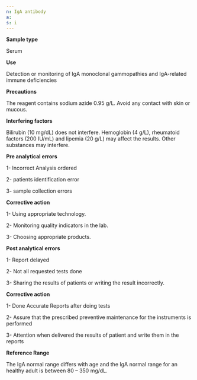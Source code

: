 ```yaml
---
n: IgA antibody
a: 
s: i
---
```



__Sample type__ 

Serum 

__Use__ 

Detection or monitoring of IgA monoclonal gammopathies and IgA-related immune deficiencies


__Precautions__

The reagent contains sodium azide 0.95 g/L. Avoid any contact with skin or mucous.

__Interfering factors__ 

Bilirubin (10 mg/dL) does not interfere. Hemoglobin (4 g/L), rheumatoid factors (200 IU/mL) and lipemia (20 g/L) may affect the results. Other substances may interfere. 

__Pre analytical errors__ 

1- Incorrect Analysis ordered 

2- patients identification error

3- sample collection errors 

__Corrective action__ 

1- Using appropriate technology.

2- Monitoring quality indicators in the lab.

3- Choosing appropriate products.

__Post analytical errors__ 

1- Report delayed 

2- Not all requested tests done 

3- Sharing the results of patients or writing the result incorrectly.

__Corrective action__ 

1- Done Accurate Reports after doing tests 

2- Assure that the prescribed preventive maintenance for the instruments is performed 

3- Attention when delivered the results  of patient and write them in the reports


__Reference Range__ 

The IgA normal range differs with age and the IgA normal range for an healthy adult is between 80 – 350 mg/dL.